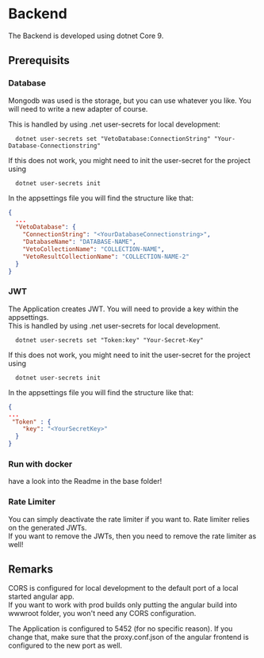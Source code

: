 # Backend

The Backend is developed using dotnet Core 9.

## Prerequisits

### Database

Mongodb was used is the storage, but you can use whatever you like. You will need to write a new adapter of course.  

This is handled by using .net user-secrets for local development:
```CMD
  dotnet user-secrets set "VetoDatabase:ConnectionString" "Your-Database-Connectionstring"
```
If this does not work, you might need to init the user-secret for the project using

```CMD
  dotnet user-secrets init
```
In the appsettings file you will find the structure like that:

```JSON
{
  ...
  "VetoDatabase": {
    "ConnectionString": "<YourDatabaseConnectionstring>",
    "DatabaseName": "DATABASE-NAME",
    "VetoCollectionName": "COLLECTION-NAME",
    "VetoResultCollectionName": "COLLECTION-NAME-2"
  }  
}
```
### JWT

The Application creates JWT. 
You will need to provide a key within the appsettings.  
This is handled by using .net user-secrets for local development.  

```CMD
  dotnet user-secrets set "Token:key" "Your-Secret-Key"
```
If this does not work, you might need to init the user-secret for the project using

```CMD
  dotnet user-secrets init
```
In the appsettings file you will find the structure like that:

```JSON
{
...
 "Token" : {
    "key": "<YourSecretKey>"
  }
}
```

### Run with docker

have a look into the Readme in the base folder!

### Rate Limiter

You can simply deactivate the rate limiter if you want to. Rate limiter relies on the generated JWTs.  
If you want to remove the JWTs, then you need to remove the rate limiter as well!

## Remarks

CORS is configured for local development to the default port of a local started angular app.  
If you want to work with prod builds only putting the angular build into wwwroot folder, you won't need any CORS configuration.

The Application is configured to 5452 (for no specific reason).
If you change that, make sure that the proxy.conf.json of the angular frontend is configured to the new port as well.